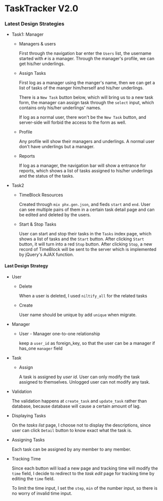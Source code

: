 # TaskTracker V2.0

### Latest Design Strategies

- Task1: Manager

  - Managers & users

    First through the navigation bar enter the `Users` list, the username started with  `#` is a manager. Through the manager's profile, we can get his/her underlings.

  - Assign Tasks

    First log as a manager using the manger's name, then we can get a list of tasks of the manger him/herself and his/her underlings.

    There is a `New Task` button below, which will bring us to a new task form, the manager can assign task through the `select` input, which contains only his/her underlings' names.

    If log as a normal user, there won't be the `New Task` button, and server-side will forbid the access to the form as well.

  - Profile

    Any profile will show their managers and underlings. A normal user don't have underlings but a manager.

  - Reports

    If log as a manager, the navigation bar will show a entrance for reports, which shows a list of tasks assigned to his/her underlings and the status of the tasks.

- Task2

  - TimeBlock Resources

    Created through `mix phx.gen.json`, and fieds `start` and `end`. User can see multiple pairs of them in a certain task detail page and can be edited and deleted by the users.

  - Start & Stop Tasks

    User can start and stop their tasks in the `Tasks` index page, which shows a list of tasks and the `Start` button. After clicking `Start` button, it will turn into a red `Stop` button. After clicking `Stop`, a new record of TimeBlock will be sent to the server which is implemented by jQuery's AJAX function.

#### Last Design Strategy
- User

  - Delete

    When a user is deleted, I used `niltify_all` for the related tasks

  - Create

    User name should be unique by add `unique` when migrate.

- Manager

  - User - Manager one-to-one relationship

    keep a `user_id` as foreign_key, so that the user can be a manager if has_one `manager` field


- Task

  - Assign

    A task is assigned by *user id*. User can only modify the task assigned to themselves. Unlogged user can not modify any task.

- Validation

  The validation happens at `create_task` and `update_task` rather than database, because database will cause a certain amount of lag.

- Displaying Tasks

  On the *tasks list* page, I choose not to display the descriptions, since user can click `Detail` button to know exact what the task is.

- Assigning Tasks

  Each task can be assigned by any member to any member.

- Tracking Time

  Since each button will load a new page and tracking time will modify the `time` field, I decide to redirect to the *task edit* page for tracking time by editing the `time` field.

  To limit the time input, I set the `step`, `min` of the number input, so there is no worry of invalid time input.
